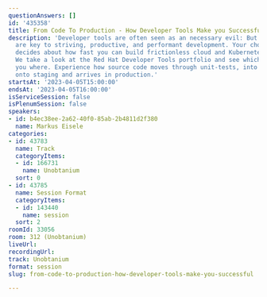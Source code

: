 ```yaml
---
questionAnswers: []
id: '435358'
title: From Code To Production - How Developer Tools Make you Successful
description: 'Developer tools are often seen as an necessary evil: But they truly
  are key to striving, productive, and performant development. Your choice of tools
  decides about how fast you can build frictionless cloud and Kubernetes native applications.
  We take a look at the Red Hat Developer Tools portfolio and see which tool helps
  you where. Experience how source code moves through unit-tests, into containers,
  onto staging and arrives in production.'
startsAt: '2023-04-05T15:00:00'
endsAt: '2023-04-05T16:00:00'
isServiceSession: false
isPlenumSession: false
speakers:
- id: b4ec38ee-2a62-40f0-85ab-2b4811d2f380
  name: Markus Eisele
categories:
- id: 43783
  name: Track
  categoryItems:
  - id: 166731
    name: Unobtanium
  sort: 0
- id: 43785
  name: Session Format
  categoryItems:
  - id: 143440
    name: session
  sort: 2
roomId: 33056
room: 312 (Unobtanium)
liveUrl: 
recordingUrl: 
track: Unobtanium
format: session
slug: from-code-to-production-how-developer-tools-make-you-successful

---
```

